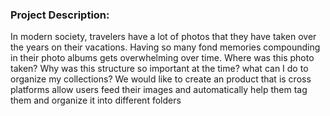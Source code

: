 ### Project Description:
In modern society, travelers have a lot of photos that they have taken over the years on their vacations. Having so many fond memories compounding in their photo albums gets overwhelming over time. Where was this photo taken? Why was this structure so important at the time? what can I do to organize my collections? We would like to create an product that is cross platforms allow users feed their images and automatically help them tag them and organize it into different folders  
